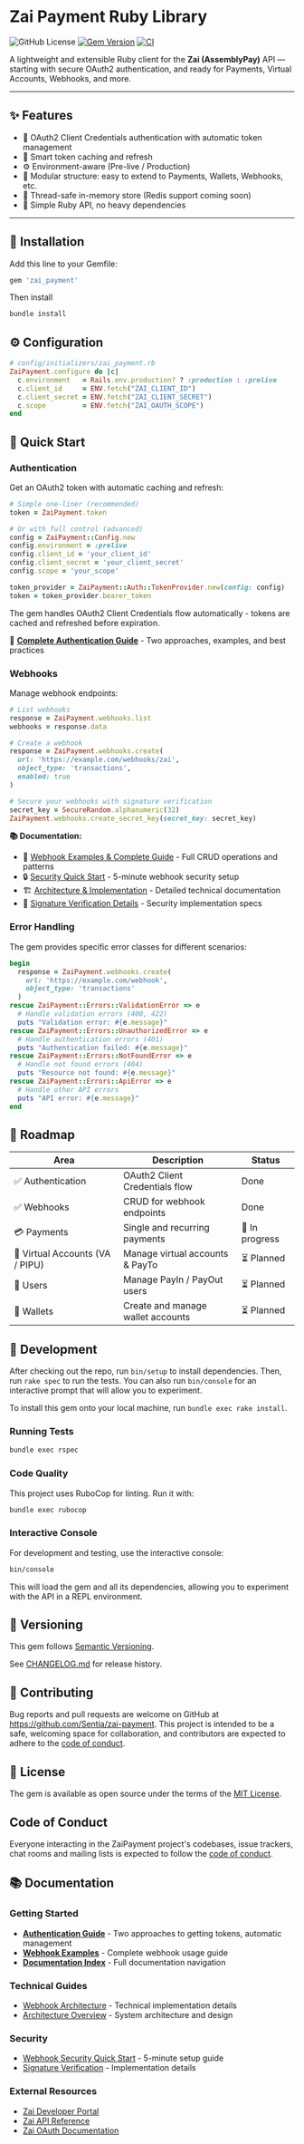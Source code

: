 # Zai Payment Ruby Library
![GitHub License](https://img.shields.io/github/license/Sentia/zai-payment)
[![Gem Version](https://badge.fury.io/rb/zai_payment.svg)](https://badge.fury.io/rb/zai_payment)
[![CI](https://github.com/Sentia/zai-payment/actions/workflows/ci.yml/badge.svg)](https://github.com/Sentia/zai-payment/actions/workflows/ci.yml)

A lightweight and extensible Ruby client for the **Zai (AssemblyPay)** API — starting with secure OAuth2 authentication, and ready for Payments, Virtual Accounts, Webhooks, and more.

---

## ✨ Features

- 🔐 OAuth2 Client Credentials authentication with automatic token management  
- 🧠 Smart token caching and refresh  
- ⚙️ Environment-aware (Pre-live / Production)  
- 🧱 Modular structure: easy to extend to Payments, Wallets, Webhooks, etc.  
- 🧩 Thread-safe in-memory store (Redis support coming soon)  
- 🧰 Simple Ruby API, no heavy dependencies  

---

## 🧭 Installation

Add this line to your Gemfile:

```ruby
gem 'zai_payment'
```

Then install

```bash
bundle install
```

## ⚙️ Configuration

```ruby
# config/initializers/zai_payment.rb
ZaiPayment.configure do |c|
  c.environment   = Rails.env.production? ? :production : :prelive
  c.client_id     = ENV.fetch("ZAI_CLIENT_ID")
  c.client_secret = ENV.fetch("ZAI_CLIENT_SECRET")
  c.scope         = ENV.fetch("ZAI_OAUTH_SCOPE")
end
```

## 🚀 Quick Start

### Authentication

Get an OAuth2 token with automatic caching and refresh:

```ruby
# Simple one-liner (recommended)
token = ZaiPayment.token

# Or with full control (advanced)
config = ZaiPayment::Config.new
config.environment = :prelive
config.client_id = 'your_client_id'
config.client_secret = 'your_client_secret'
config.scope = 'your_scope'

token_provider = ZaiPayment::Auth::TokenProvider.new(config: config)
token = token_provider.bearer_token
```

The gem handles OAuth2 Client Credentials flow automatically - tokens are cached and refreshed before expiration.

📖 **[Complete Authentication Guide](docs/AUTHENTICATION.md)** - Two approaches, examples, and best practices

### Webhooks

Manage webhook endpoints:

```ruby
# List webhooks
response = ZaiPayment.webhooks.list
webhooks = response.data

# Create a webhook
response = ZaiPayment.webhooks.create(
  url: 'https://example.com/webhooks/zai',
  object_type: 'transactions',
  enabled: true
)

# Secure your webhooks with signature verification
secret_key = SecureRandom.alphanumeric(32)
ZaiPayment.webhooks.create_secret_key(secret_key: secret_key)
```

**📚 Documentation:**
- 📖 [Webhook Examples & Complete Guide](examples/webhooks.md) - Full CRUD operations and patterns
- 🔒 [Security Quick Start](docs/WEBHOOK_SECURITY_QUICKSTART.md) - 5-minute webhook security setup
- 🏗️ [Architecture & Implementation](docs/WEBHOOKS.md) - Detailed technical documentation
- 🔐 [Signature Verification Details](docs/WEBHOOK_SIGNATURE.md) - Security implementation specs

### Error Handling

The gem provides specific error classes for different scenarios:

```ruby
begin
  response = ZaiPayment.webhooks.create(
    url: 'https://example.com/webhook',
    object_type: 'transactions'
  )
rescue ZaiPayment::Errors::ValidationError => e
  # Handle validation errors (400, 422)
  puts "Validation error: #{e.message}"
rescue ZaiPayment::Errors::UnauthorizedError => e
  # Handle authentication errors (401)
  puts "Authentication failed: #{e.message}"
rescue ZaiPayment::Errors::NotFoundError => e
  # Handle not found errors (404)
  puts "Resource not found: #{e.message}"
rescue ZaiPayment::Errors::ApiError => e
  # Handle other API errors
  puts "API error: #{e.message}"
end
```

## 🧩 Roadmap

| Area                            | Description                       | Status         |
| ------------------------------- | --------------------------------- | -------------- |
| ✅ Authentication                | OAuth2 Client Credentials flow    | Done           |
| ✅ Webhooks                     | CRUD for webhook endpoints        | Done           |
| 💳 Payments                     | Single and recurring payments     | 🚧 In progress |
| 🏦 Virtual Accounts (VA / PIPU) | Manage virtual accounts & PayTo   | ⏳ Planned      |
| 👤 Users                        | Manage PayIn / PayOut users       | ⏳ Planned      |
| 💼 Wallets                      | Create and manage wallet accounts | ⏳ Planned      |

## 🧪 Development

After checking out the repo, run `bin/setup` to install dependencies. Then, run `rake spec` to run the tests. You can also run `bin/console` for an interactive prompt that will allow you to experiment.

To install this gem onto your local machine, run `bundle exec rake install`.

### Running Tests

```bash
bundle exec rspec
```

### Code Quality

This project uses RuboCop for linting. Run it with:

```bash
bundle exec rubocop
```

### Interactive Console

For development and testing, use the interactive console:

```bash
bin/console
```

This will load the gem and all its dependencies, allowing you to experiment with the API in a REPL environment.

## 🧾 Versioning
This gem follows [Semantic Versioning](https://semver.org).

See [CHANGELOG.md](./CHANGELOG.md) for release history.


## 🤝 Contributing

Bug reports and pull requests are welcome on GitHub at https://github.com/Sentia/zai-payment. This project is intended to be a safe, welcoming space for collaboration, and contributors are expected to adhere to the [code of conduct](https://github.com/Sentia/zai-payment/blob/main/CODE_OF_CONDUCT.md).

## 🪪 License

The gem is available as open source under the terms of the [MIT License](https://opensource.org/licenses/MIT).

## Code of Conduct

Everyone interacting in the ZaiPayment project's codebases, issue trackers, chat rooms and mailing lists is expected to follow the [code of conduct](https://github.com/Sentia/zai-payment/blob/main/CODE_OF_CONDUCT.md).

## 📚 Documentation

### Getting Started
- [**Authentication Guide**](docs/AUTHENTICATION.md) - Two approaches to getting tokens, automatic management
- [**Webhook Examples**](examples/webhooks.md) - Complete webhook usage guide
- [**Documentation Index**](docs/README.md) - Full documentation navigation

### Technical Guides
- [Webhook Architecture](docs/WEBHOOKS.md) - Technical implementation details
- [Architecture Overview](docs/ARCHITECTURE.md) - System architecture and design

### Security
- [Webhook Security Quick Start](docs/WEBHOOK_SECURITY_QUICKSTART.md) - 5-minute setup guide
- [Signature Verification](docs/WEBHOOK_SIGNATURE.md) - Implementation details

### External Resources
- [Zai Developer Portal](https://developer.hellozai.com/)
- [Zai API Reference](https://developer.hellozai.com/reference)
- [Zai OAuth Documentation](https://developer.hellozai.com/docs/introduction)
